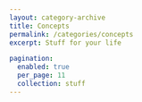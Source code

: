 ```yaml
---
layout: category-archive
title: Concepts
permalink: /categories/concepts
excerpt: Stuff for your life

pagination:
  enabled: true
  per_page: 11
  collection: stuff
---
```


